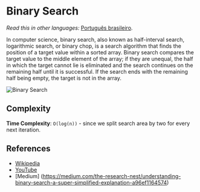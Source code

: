 # Binary Search

_Read this in other languages:_
[Português brasileiro](README.pt-BR.md).

In computer science, binary search, also known as half-interval 
search, logarithmic search, or binary chop, is a search algorithm 
that finds the position of a target value within a sorted 
array. Binary search compares the target value to the middle 
element of the array; if they are unequal, the half in which 
the target cannot lie is eliminated and the search continues 
on the remaining half until it is successful. If the search 
ends with the remaining half being empty, the target is not 
in the array.

![Binary Search](https://upload.wikimedia.org/wikipedia/commons/8/83/Binary_Search_Depiction.svg)

## Complexity

**Time Complexity**: `O(log(n))` - since we split search area by two for every
next iteration.

## References

- [Wikipedia](https://en.wikipedia.org/wiki/Binary_search_algorithm)
- [YouTube](https://www.youtube.com/watch?v=P3YID7liBug&index=29&list=PLLXdhg_r2hKA7DPDsunoDZ-Z769jWn4R8)
- [Medium] (https://medium.com/the-research-nest/understanding-binary-search-a-super-simplified-explanation-a96ef1164574)